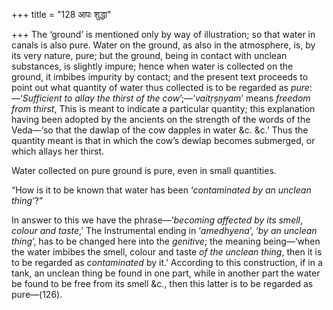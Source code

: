 +++
title = "128 आपः शुद्धा"

+++
The ‘ground’ is mentioned only by way of illustration; so that water in
canals is also pure. Water on the ground, as also in the atmosphere, is,
by its very nature, pure; but the ground, being in contact with unclean
substances, is slightly impure; hence when water is collected on the
ground, it imbibes impurity by contact; and the present text proceeds to
point out what quantity of water thus collected is to be regarded as
*pure*:—‘*Sufficient to* *allay the thirst of the cow*’;—‘*vaitṛṣṇyam*’
means *freedom* *from* *thirst*, This is meant to indicate a particular
quantity; this explanation having been adopted by the ancients on the
strength of the words of the Veda—‘so that the dawlap of the cow dapples
in water &c. &c.’ Thus the quantity meant is that in which the cow’s
dewlap becomes submerged, or which allays her thirst.

Water collected on pure ground is pure, even in small quantities.

“How is it to be known that water has been ‘*contaminated by an unclean
thing*’?”

In answer to this we have the phrase—‘*becoming affected by its*
*smell*, *colour and taste*,’ The Instrumental ending in ‘*amedhyena*’,
‘*by* *an unclean thing*’, has to be changed here into the *genitive*;
the meaning being—‘when the water imbibes the smell, colour and taste
*of* *the unclean thing*, then it is to be regarded as *contaminated* by
it.’ According to this construction, if in a tank, an unclean thing be
found in one part, while in another part the water be found to be free
from its smell &c., then this latter is to be regarded as pure—(126).


